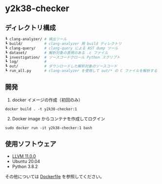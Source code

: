 # y2k38-checker

## ディレクトリ構成

```sh
┗ clang-analyzer/ # 検出ツール
┗ build/          # clang-analyzer 用 build ディレクトリ
┗ clang-query/    # clang-query による AST dump ツール
┗ dataset/        # 解析対象の表現のある .c ファイル
┗ investigation/  # ソースコードクロール Python スクリプト
┗ log/            #
┗ out/            # ダウンロードした解析対象のソースコード
┗ run_all.py      # clang-analyzer を使用して out/* の C ファイルを解析する Python スクリプト
```

## 開発

1.  docker イメージの作成（初回のみ）

```
docker build . -t y2k38-checker:1
```

2. Docker image からコンテナを作成してログイン

```
sudo docker run -it y2k38-checker:1 bash
```

## 使用ソフトウェア

- [LLVM 11.0.0](https://github.com/llvm/llvm-project/releases/tag/llvmorg-11.0.0)
- Ubuntu 20.04
- Python 3.8.2

その他については [Dockerfile](./.DockerFile) を参照してください。
